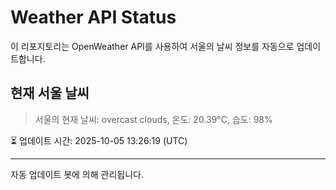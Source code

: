 
# Weather API Status

이 리포지토리는 OpenWeather API를 사용하여 서울의 날씨 정보를 자동으로 업데이트합니다.

## 현재 서울 날씨
> 서울의 현재 날씨: overcast clouds, 온도: 20.39°C, 습도: 98%

⏳ 업데이트 시간: 2025-10-05 13:26:19 (UTC)

---
자동 업데이트 봇에 의해 관리됩니다.
